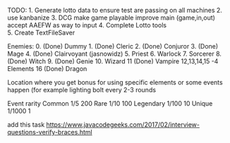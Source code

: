 TODO:
    1. Generate lotto data to ensure test are passing on all machines
    2. use kanbanize
    3. DCG
        make game playable
        improve main (game,in,out)
        accept AAEFW as way to input
    4. Complete Lotto tools  
    5. Create TextFileSaver       

Enemies:
    0. (Done)   Dummy
    1. (Done)   Cleric
    2. (Done)   Conjuror
    3. (Done)   Mage
    4. (Done)   Clairvoyant (jasnowidz)
    5. Priest
    6. Warlock
    7. Sorcerer
    8. (Done) Witch
    9. (Done) Genie
    10. Wizard
    11 (Done) Vampire
    12,13,14,15 -4 Elements
    16 (Done) Dragon

Location
where you get bonus for using specific elements
or some events happen (for example lighting bolt every 2-3 rounds

Event rarity
Common 1/5      200
Rare 1/10       100
Legendary 1/100  10
Unique 1/1000     1


add this task
https://www.javacodegeeks.com/2017/02/interview-questions-verify-braces.html